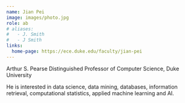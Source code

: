 ```yaml
---
name: Jian Pei
image: images/photo.jpg
role: ab
# aliases:
#   - J. Smith
#   - J Smith
links:
  home-page: https://ece.duke.edu/faculty/jian-pei
---
```


Arthur S. Pearse Distinguished Professor of Computer Science, Duke University

He is interested in data science, data mining, databases, information retrieval, computational statistics, applied machine learning and AI.